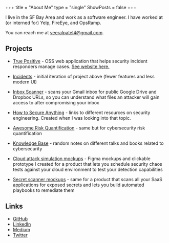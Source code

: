 +++
title = "About Me"
type = "single"
ShowPosts = false
+++

I live in the SF Bay Area and work as a software engineer. I have worked at (or interned for) Yelp, FireEye, and OpsRamp.

You can reach me at [veeralpatel4@gmail.com](mailto:veeralpatel4@gmail.com).

## Projects

- [True Positive](https://github.com/veeral-patel/true-positive) - OSS web application that helps security incident responders manage cases. [See website here.](https://truepositive.app)

- [Incidents](https://github.com/veeral-patel/incidents) - initial iteration of project above (fewer features and less modern UI)

- [Inbox Scanner](https://github.com/veeral-patel/inbox-scanner) - scans your Gmail inbox for public Google Drive and Dropbox URLs, so you can understand what files an attacker will gain access to after compromising your inbox

- [How to Secure Anything](https://github.com/veeral-patel/how-to-secure-anything) - links to different resources on security engineering. Created when I was looking into that topic.

- [Awesome Risk Quantification](https://github.com/veeral-patel/awesome-risk-quantification) - same but for cybersecurity risk quantification

- [Knowledge Base](https://knowledgebase.veeral-patel.com/) - random notes on different talks and books related to cybersecurity

- [Cloud attack simulation mockups](https://www.figma.com/file/45UW5HLkn8amQBseZsQO8w/Mayhem) - Figma mockups and clickable prototype I created for a product that lets you schedule security chaos tests against your cloud environment to test your detection capabilities

- [Secret scanner mockups](https://www.figma.com/file/WfTL0uhyUhQeSUzMJOHg3s/Secret-Scanner) - same for a product that scans all your SaaS applications for exposed secrets and lets you build automated playbooks to remediate them

## Links

- [GitHub](http://github.com/veeral-patel)
- [LinkedIn](https://www.linkedin.com/in/veeral-patel-6b6730132/)
- [Medium](https://medium.com/@veeralpatel)
- [Twitter](https://twitter.com/veeralpatel44)
